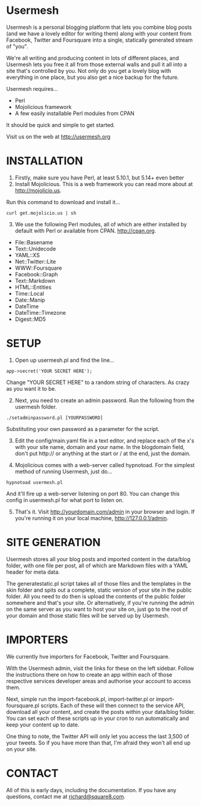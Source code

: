 Usermesh
========

Usermesh is a personal blogging platform that lets you combine blog posts (and we have a lovely editor for writing them) along with your content from Facebook, Twitter and Foursquare into a single, statically generated stream of "you".

We're all writing and producing content in lots of different places, and Usermesh lets you free it all from those external walls and pull it all into a site that's controlled by you. Not only do you get a lovely blog with everything in one place, but you also get a nice backup for the future.

Usermesh requires...

- Perl
- Mojolicious framework
- A few easily installable Perl modules from CPAN

It should be quick and simple to get started.

Visit us on the web at http://usermesh.org

INSTALLATION
============

1. Firstly, make sure you have Perl, at least 5.10.1, but 5.14+ even better
2. Install Mojolicious. This is a web framework you can read more about at http://mojolicio.us.

Run this command to download and install it...

<code>curl get.mojolicio.us | sh</code>

3. We use the following Perl modules, all of which are either installed by default with Perl or available from CPAN. http://cpan.org.

- File::Basename
- Text::Unidecode
- YAML::XS
- Net::Twitter::Lite
- WWW::Foursquare
- Facebook::Graph
- Text::Markdown
- HTML::Entities
- Time::Local
- Date::Manip
- DateTime
- DateTime::Timezone
- Digest::MD5

SETUP
=====

1. Open up usermesh.pl and find the line...

<code>app->secret('YOUR SECRET HERE');</code>

Change "YOUR SECRET HERE" to a random string of characters. As crazy as you want it to be.

2. Next, you need to create an admin password. Run the following from the usermesh folder.

<code>./setadminpassword.pl [YOURPASSWORD]</code>

Substituting your own password as a parameter for the script. 

3. Edit the config/main.yaml file in a text editor, and replace each of the x's with your site name, domain and your name. In the blogdomain field, don't put http:// or anything at the start or / at the end, just the domain.

4. Mojolicious comes with a web-server called hypnotoad. For the simplest method of running Usermesh, just do...

<code>hypnotoad usermesh.pl</code>

And it'll fire up a web-server listening on port 80. You can change this config in usermesh.pl for what port to listen on.

5. That's it. Visit http://yourdomain.com/admin in your browser and login. If you're running it on your local machine, http://127.0.0.1/admin.


SITE GENERATION
===============

Usermesh stores all your blog posts and imported content in the data/blog folder, with one file per post, all of which are Markdown files with a YAML header for meta data.

The generatestatic.pl script takes all of those files and the templates in the skin folder and spits out a complete, static version of your site in the public folder. All you need to do then is upload the contents of the public folder somewhere and that's your site. Or alternatively, if you're running the admin on the same server as you want to host your site on, just go to the root of your domain and those static files will be served up by Usermesh.


IMPORTERS
=========

We currently hve importers for Facebook, Twitter and Foursquare.

With the Usermesh admin, visit the links for these on the left sidebar. Follow the instructions there on how to create an app within each of those respective services developer areas and authorise your account to access them.

Next, simple run the import-facebook.pl, import-twitter.pl or import-foursquare.pl scripts. Each of these will then connect to the service API, download all your content, and create the posts within your data/blog folder. You can set each of these scripts up in your cron to run automatically and keep your content up to date.

One thing to note, the Twitter API will only let you access the last 3,500 of your tweets. So if you have more than that, I'm afraid they won't all end up on your site.


CONTACT
=======

All of this is early days, including the documentation. If you have any questions, contact me at richard@square8.com.


